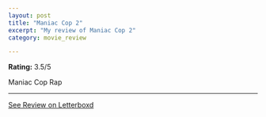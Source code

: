 ```yaml
---
layout: post
title: "Maniac Cop 2"
excerpt: "My review of Maniac Cop 2"
category: movie_review

---
```


**Rating:** 3.5/5

Maniac Cop Rap

<hr>

[See Review on Letterboxd](https://boxd.it/1ZIkbD)
